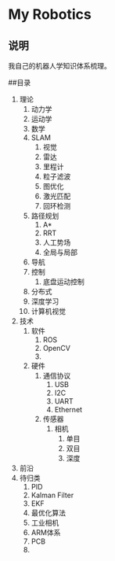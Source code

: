 # My Robotics

## 说明

我自己的机器人学知识体系梳理。

##目录

1. 理论
   1. 动力学
   2. 运动学
   3. 数学
   4. SLAM
      1. 视觉
      2. 雷达
      3. 里程计
      4. 粒子滤波
      5. 图优化
      6. 激光匹配
      7. 回环检测
   5. 路径规划
      1. A*
      2. RRT
      3. 人工势场
      4. 全局与局部
   6. 导航
   7. 控制
      1. 底盘运动控制
   8. 分布式
   9. 深度学习
   10. 计算机视觉
2. 技术
   1. 软件
      1. ROS
      2. OpenCV
      3. 
   2. 硬件
      1. 通信协议
         1. USB
         2. I2C
         3. UART
         4. Ethernet
      2. 传感器
         1. 相机
            1. 单目
            2. 双目
            3. 深度
3. 前沿
4. 待归类
   1. PID
   2. Kalman Filter
   3. EKF
   4. 最优化算法
   5. 工业相机
   6. ARM体系
   7. PCB
   8. 